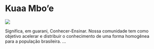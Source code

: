 # Kuaa Mbo’e
![](/home/rsl/Documents/GITHUB/Logic-Rate/capa-dia-do-indio-1.png)



Significa, em guarani, Conhecer-Ensinar. Nossa comunidade tem como objetivo acelerar e distribuir o conhecimento de uma forma homogênea para a população brasileira. ... 